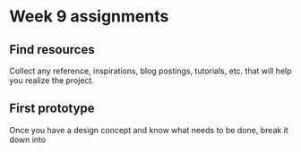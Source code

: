 # Week 9 assignments

## Find resources
Collect any reference, inspirations, blog postings, tutorials, etc. that will help you realize the project.

## First prototype
Once you have a design concept and know what needs to be done, break it down into
